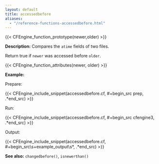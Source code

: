 ```yaml
---
layout: default
title: accessedbefore
aliases:
  - "/reference-functions-accessedbefore.html"
---
```


{{< CFEngine_function_prototype(newer,older) >}}

**Description:** Compares the `atime` fields of two files.

Return true if `newer` was accessed before `older`.

{{< CFEngine_function_attributes(newer, older) >}}

**Example:**

Prepare:

{{< CFEngine_include_snippet(accessedbefore.cf, #\+begin_src prep, .*end_src) >}}

Run:

{{< CFEngine_include_snippet(accessedbefore.cf, #\+begin_src cfengine3, .*end_src) >}}

Output:

{{< CFEngine_include_snippet(accessedbefore.cf, #\+begin_src\s+example_output\s*, .*end_src) >}}

**See also:** `changedbefore()`, `isnewerthan()`
